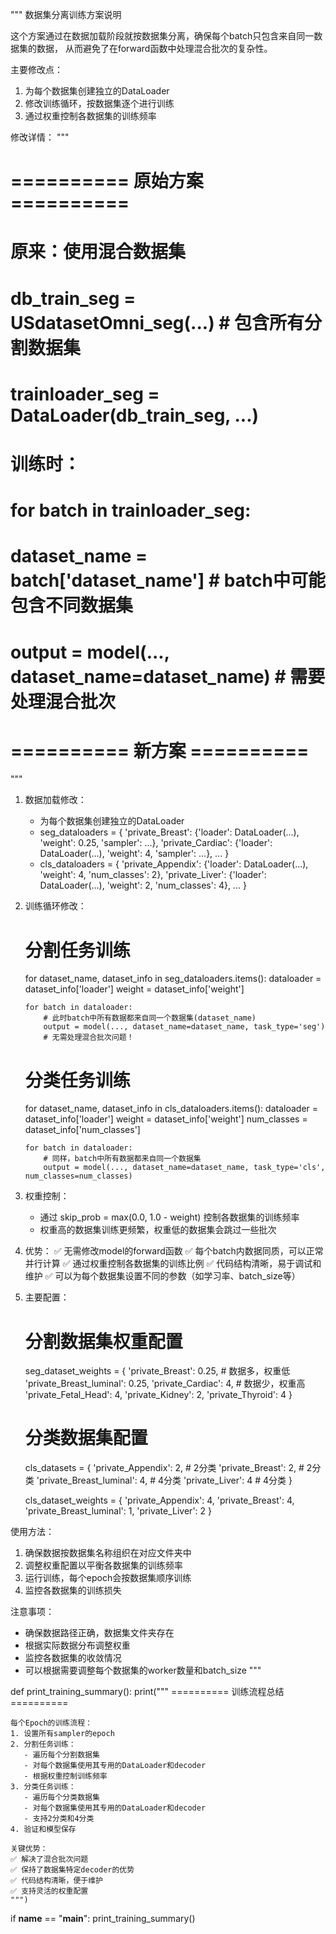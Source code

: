 """
数据集分离训练方案说明

这个方案通过在数据加载阶段就按数据集分离，确保每个batch只包含来自同一数据集的数据，
从而避免了在forward函数中处理混合批次的复杂性。

主要修改点：
1. 为每个数据集创建独立的DataLoader
2. 修改训练循环，按数据集逐个进行训练
3. 通过权重控制各数据集的训练频率

修改详情：
"""

# ========== 原始方案 ==========
# 原来：使用混合数据集
# db_train_seg = USdatasetOmni_seg(...)  # 包含所有分割数据集
# trainloader_seg = DataLoader(db_train_seg, ...)

# 训练时：
# for batch in trainloader_seg:
#     dataset_name = batch['dataset_name']  # batch中可能包含不同数据集
#     output = model(..., dataset_name=dataset_name)  # 需要处理混合批次


# ========== 新方案 ==========
"""
1. 数据加载修改：
   - 为每个数据集创建独立的DataLoader
   - seg_dataloaders = {
       'private_Breast': {'loader': DataLoader(...), 'weight': 0.25, 'sampler': ...},
       'private_Cardiac': {'loader': DataLoader(...), 'weight': 4, 'sampler': ...},
       ...
     }
   - cls_dataloaders = {
       'private_Appendix': {'loader': DataLoader(...), 'weight': 4, 'num_classes': 2},
       'private_Liver': {'loader': DataLoader(...), 'weight': 2, 'num_classes': 4},
       ...
     }

2. 训练循环修改：
   # 分割任务训练
   for dataset_name, dataset_info in seg_dataloaders.items():
       dataloader = dataset_info['loader']
       weight = dataset_info['weight']
       
       for batch in dataloader:
           # 此时batch中所有数据都来自同一个数据集(dataset_name)
           output = model(..., dataset_name=dataset_name, task_type='seg')
           # 无需处理混合批次问题！
   
   # 分类任务训练  
   for dataset_name, dataset_info in cls_dataloaders.items():
       dataloader = dataset_info['loader']
       weight = dataset_info['weight']
       num_classes = dataset_info['num_classes']
       
       for batch in dataloader:
           # 同样，batch中所有数据都来自同一个数据集
           output = model(..., dataset_name=dataset_name, task_type='cls', num_classes=num_classes)

3. 权重控制：
   - 通过 skip_prob = max(0.0, 1.0 - weight) 控制各数据集的训练频率
   - 权重高的数据集训练更频繁，权重低的数据集会跳过一些批次

4. 优势：
   ✅ 无需修改model的forward函数
   ✅ 每个batch内数据同质，可以正常并行计算
   ✅ 通过权重控制各数据集的训练比例
   ✅ 代码结构清晰，易于调试和维护
   ✅ 可以为每个数据集设置不同的参数（如学习率、batch_size等）

5. 主要配置：
   
   # 分割数据集权重配置
   seg_dataset_weights = {
       'private_Breast': 0.25,        # 数据多，权重低
       'private_Breast_luminal': 0.25,
       'private_Cardiac': 4,          # 数据少，权重高  
       'private_Fetal_Head': 4,
       'private_Kidney': 2,
       'private_Thyroid': 4
   }
   
   # 分类数据集配置
   cls_datasets = {
       'private_Appendix': 2,          # 2分类
       'private_Breast': 2,            # 2分类
       'private_Breast_luminal': 4,    # 4分类
       'private_Liver': 4              # 4分类
   }
   
   cls_dataset_weights = {
       'private_Appendix': 4,
       'private_Breast': 4,
       'private_Breast_luminal': 1,
       'private_Liver': 2
   }

使用方法：
1. 确保数据按数据集名称组织在对应文件夹中
2. 调整权重配置以平衡各数据集的训练频率
3. 运行训练，每个epoch会按数据集顺序训练
4. 监控各数据集的训练损失

注意事项：
- 确保数据路径正确，数据集文件夹存在
- 根据实际数据分布调整权重
- 监控各数据集的收敛情况
- 可以根据需要调整每个数据集的worker数量和batch_size
"""

def print_training_summary():
    print("""
    ========== 训练流程总结 ==========
    
    每个Epoch的训练流程：
    1. 设置所有sampler的epoch
    2. 分割任务训练：
       - 遍历每个分割数据集
       - 对每个数据集使用其专用的DataLoader和decoder
       - 根据权重控制训练频率
    3. 分类任务训练：
       - 遍历每个分类数据集  
       - 对每个数据集使用其专用的DataLoader和decoder
       - 支持2分类和4分类
    4. 验证和模型保存
    
    关键优势：
    ✅ 解决了混合批次问题
    ✅ 保持了数据集特定decoder的优势
    ✅ 代码结构清晰，便于维护
    ✅ 支持灵活的权重配置
    """)

if __name__ == "__main__":
    print_training_summary()

